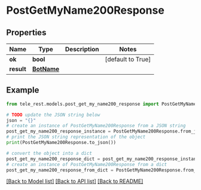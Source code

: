 # PostGetMyName200Response


## Properties

Name | Type | Description | Notes
------------ | ------------- | ------------- | -------------
**ok** | **bool** |  | [default to True]
**result** | [**BotName**](BotName.md) |  | 

## Example

```python
from tele_rest.models.post_get_my_name200_response import PostGetMyName200Response

# TODO update the JSON string below
json = "{}"
# create an instance of PostGetMyName200Response from a JSON string
post_get_my_name200_response_instance = PostGetMyName200Response.from_json(json)
# print the JSON string representation of the object
print(PostGetMyName200Response.to_json())

# convert the object into a dict
post_get_my_name200_response_dict = post_get_my_name200_response_instance.to_dict()
# create an instance of PostGetMyName200Response from a dict
post_get_my_name200_response_from_dict = PostGetMyName200Response.from_dict(post_get_my_name200_response_dict)
```
[[Back to Model list]](../README.md#documentation-for-models) [[Back to API list]](../README.md#documentation-for-api-endpoints) [[Back to README]](../README.md)


